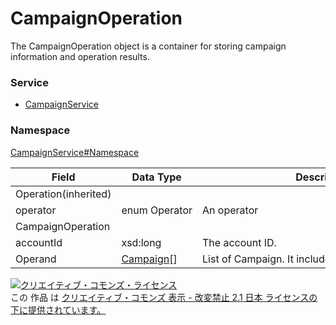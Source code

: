 # CampaignOperation
The CampaignOperation object is a container for storing campaign information and operation results.
### Service
+ [CampaignService](../../services/CampaignService.md)

### Namespace
[CampaignService#Namespace](../../services/CampaignService.md#namespace)

| Field | Data Type | Description | Restriction | 
|---|---|---|---|
| Operation(inherited)||||
| operator| enum Operator| An operator| Req |
| CampaignOperation||||
| accountId| xsd:long| The account ID.| Req |
| Operand| <a href="./Campaign.md">Campaign</a>[]| List of Campaign. It includes Campaign information.| Req |

<a rel="license" href="http://creativecommons.org/licenses/by-nd/2.1/jp/"><img alt="クリエイティブ・コモンズ・ライセンス" style="border-width:0" src="https://i.creativecommons.org/l/by-nd/2.1/jp/88x31.png" /></a><br />この 作品 は <a rel="license" href="http://creativecommons.org/licenses/by-nd/2.1/jp/">クリエイティブ・コモンズ 表示 - 改変禁止 2.1 日本 ライセンスの下に提供されています。</a>
